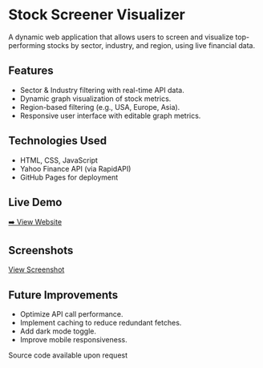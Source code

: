 # Stock Screener Visualizer

A dynamic web application that allows users to screen and visualize top-performing stocks by sector, industry, and region, using live financial data.

## Features
- Sector & Industry filtering with real-time API data.
- Dynamic graph visualization of stock metrics.
- Region-based filtering (e.g., USA, Europe, Asia).
- Responsive user interface with editable graph metrics.

## Technologies Used
- HTML, CSS, JavaScript
- Yahoo Finance API (via RapidAPI)
- GitHub Pages for deployment

## Live Demo
[➡️ View Website](https://charchar1245.github.io/stockscreener-myfinancepal-prealpha/)

## Screenshots
[View Screenshot](https://github.com/charchar1245/stockscreener-myfinancepal-prealpha/blob/main/screenshot_1.png?raw=true)

## Future Improvements
- Optimize API call performance.
- Implement caching to reduce redundant fetches.
- Add dark mode toggle.
- Improve mobile responsiveness.

Source code available upon request
